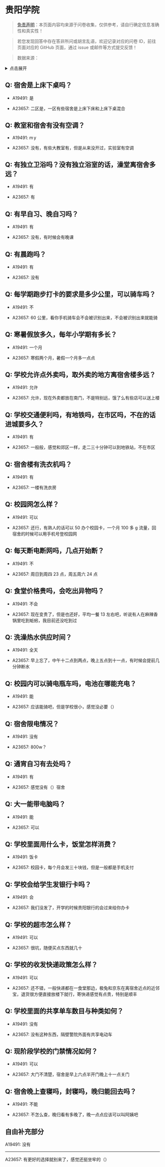 # 贵阳学院

> [免责声明](https://colleges.chat/#_3)：本页面内容均来源于问卷收集，仅供参考，请自行确定信息准确性和真实性！

> 若您发现回答中存在答非所问或胡言乱语，欢迎记录对应的问卷 ID，前往页面对应的 GitHub 页面，通过 issue 或邮件等方式提交反馈！

> 数据来源：

<details><summary>点击展开</summary>
<ul>
<li>A19491: 2664837906@qq.com (2023 年 06 月)</li>
<li>A23657: 匿名 (2024 年 06 月)</li>
</ul>
</details>

## Q: 宿舍是上床下桌吗？

- A19491: 是

- A23657: 二区是，一区有些宿舍是上床下床和上床下桌混合

## Q: 教室和宿舍有没有空调？

- A19491: m y

- A23657: 没有，有些大教室有，但是从来没开过，实验室有空调

## Q: 有独立卫浴吗？没有独立浴室的话，澡堂离宿舍多远？

- A19491: 有

- A23657: 有

## Q: 有早自习、晚自习吗？

- A19491: 有

- A23657: 没有，有时候会有晚课

## Q: 有晨跑吗？

- A19491: 有

- A23657: 没有

## Q: 每学期跑步打卡的要求是多少公里，可以骑车吗？

- A19491: 不

- A23657: 60 公里，看你手机骑车会不会被识别出来，不会被识别出来就能骑

## Q: 寒暑假放多久，每年小学期有多长？

- A19491: 一个月

- A23657: 寒假两个月，暑假一个月多一点点

## Q: 学校允许点外卖吗，取外卖的地方离宿舍楼多远？

- A19491: 允许

- A23657: 允许，现在外卖都放在南门，不是特别远，饿了么有些店可以送上楼

## Q: 学校交通便利吗，有地铁吗，在市区吗，不在的话进城要多久？

- A19491: 有

- A23657: 一般般，感觉和郊区一样，走二三十分钟可以到地铁站，不在市区

## Q: 宿舍楼有洗衣机吗？

- A19491: 有

- A23657: 一楼有洗衣房

## Q: 校园网怎么样？

- A19491: 可以

- A23657: 还行，有熟人的话可以 50 办个校园卡，一个月 100 多 g 流量，回宿舍的时候可以用手机号登校园网

## Q: 每天断电断网吗，几点开始断？

- A19491: 不

- A23657: 周日到周四 23 点，周五周六 24 点

## Q: 食堂价格贵吗，会吃出异物吗？

- A19491: 不会

- A23657: 现在变贵了，但是也还好，平均一餐 13 左右吧，听说有人在麻辣香锅里吃到蚯蚓，我目前还没吃到过

## Q: 洗澡热水供应时间？

- A19491: 全天

- A23657: 早上忘了，中午十二点到两点，晚上五点到十一点，有时候会提前几分钟断水

## Q: 校园内可以骑电瓶车吗，电池在哪能充电？

- A19491: 能

- A23657: 应该能骑吧，但是学校很小，感觉没必要（）

## Q: 宿舍限电情况？

- A19491: 没有

- A23657: 800w？

## Q: 通宵自习有去处吗？

- A19491: 有

- A23657: 感觉没有（）宿舍

## Q: 大一能带电脑吗？

- A19491: 能

- A23657: 可以

## Q: 学校里面用什么卡，饭堂怎样消费？

- A19491: 饭卡

- A23657: 校园卡，每个月会发三十块钱，但是一般都是手机支付

## Q: 学校会给学生发银行卡吗？

- A19491: 会

- A23657: 我们没发了，开学的时候贵阳银行的会过来给你办卡

## Q: 学校的超市怎么样？

- A19491: 可以

- A23657: 很坑，随便买点东西就几十

## Q: 学校的收发快递政策怎么样？

- A19491: 可以

- A23657: 还不错，一般快递都在一食堂那边，极兔和京东在离宿舍近点的近邻宝，退货很方便直接放楼下就行，寄快递感觉有点贵，特别是顺丰

## Q: 学校里面的共享单车数目与种类如何？

- A19491: 没有

- A23657: 没有这种东西，隔壁警院外面有共享电动车

## Q: 现阶段学校的门禁情况如何？

- A19491: 可以

- A23657: 大门不清楚，宿舍是早上六点半开门晚上十一点关门

## Q: 宿舍晚上查寝吗，封寝吗，晚归能回去吗？

- A19491: 不能

- A23657: 不怎么查，晚归看有多晚了，晚一点点应该可以叫阿姨吧

## 自由补充部分

A19491: 没有

***

A23657: 有更好的选择就别来了，感觉还挺坐牢的（）